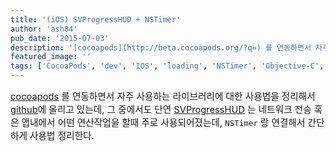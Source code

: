 ```yaml
---
title: '(iOS) SVProgressHUD + NSTimer'
author: 'ash84'
pub_date: '2015-07-03'
description: '[cocoapods](http://beta.cocoapods.org/?q=) 를 연동하면서 자주 사용하는 라이브러리에 대한 사용법을 정리해서 [github](https://github.com/AhnSeongHyun/Objective_Factory/tree/master/SVProgressHUDExample)에 올리고 있는데, 그 중에서도 단연 [SVProgressHUD](https://github.com/samvermette/SVProgressHUD) 는 네트워크 전송 혹은 앱'
featured_image: ''
tags: ['CocoaPods', 'dev', 'IOS', 'loading', 'NSTimer', 'Objective-C', 'SVProgressHUD', '로딩창']
---
```



<span style="font-size: 11pt;">[cocoapods](http://beta.cocoapods.org/?q=) 를 연동하면서 자주 사용하는 라이브러리에 대한 사용법을 정리해서 [github](https://github.com/AhnSeongHyun/Objective_Factory/tree/master/SVProgressHUDExample)에 올리고 있는데, 그 중에서도 단연 [SVProgressHUD](https://github.com/samvermette/SVProgressHUD) 는 네트워크 전송 혹은 앱내에서 어떤 연산작업을 할때 주로 사용되어졌는데, `NSTimer` 랑 연결해서 간단하게 사용법 정리한다.</span>

<span style="font-size: 11pt;"> </span>

<script src="https://gist.github.com/AhnSeongHyun/8143669.js"></script>



